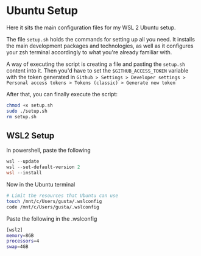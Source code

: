 # Ubuntu Setup

Here it sits the main configuration files for my WSL 2 Ubuntu setup.

The file ``setup.sh`` holds the commands for setting up all you need. It installs the main development packages and technologies, as well as it configures your zsh terminal accordingly to what you're already familiar with.

A way of executing the script is creating a file and pasting the ``setup.sh`` content into it. Then you'd have to set the ``$GITHUB_ACCESS_TOKEN`` variable with the token generated in ``Github > Settings > Developer settings > Personal access tokens > Tokens (classic) > Generate new token``

After that, you can finally execute the script:
```bash
chmod +x setup.sh
sudo ./setup.sh
rm setup.sh
```

## WSL2 Setup

In powershell, paste the following

```powershell
wsl --update
wsl --set-default-version 2
wsl --install
```

Now in the Ubuntu terminal
```bash
# Limit the resources that Ubuntu can use
touch /mnt/c/Users/gusta/.wslconfig
code /mnt/c/Users/gusta/.wslconfig
```

Paste the following in the .wslconfig
```bash
[wsl2]
memory=8GB
processors=4
swap=4GB
```